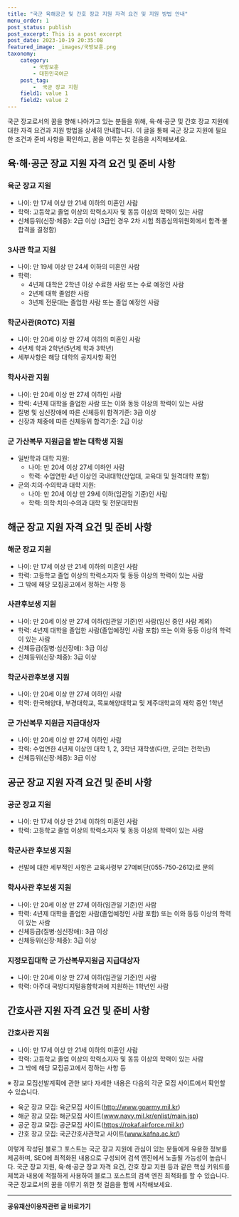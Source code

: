 ```yaml
---
title: "국군 육해공군 및 간호 장교 지원 자격 요건 및 지원 방법 안내"
menu_order: 1
post_status: publish
post_excerpt: This is a post excerpt
post_date: 2023-10-19 20:35:08
featured_image: _images/국방보훈.png
taxonomy:
    category:
        - 국방보훈
        - 대한민국여군
    post_tag:
        -  국군 장교 지원
    field1: value 1
    field2: value 2
---
```



국군 장교로서의 꿈을 향해 나아가고 있는 분들을 위해, 육·해·공군 및 간호 장교 지원에 대한 자격 요건과 지원 방법을 상세히 안내합니다. 이 글을 통해 국군 장교 지원에 필요한 조건과 준비 사항을 확인하고, 꿈을 이루는 첫 걸음을 시작해보세요.

## 육·해·공군 장교 지원 자격 요건 및 준비 사항

### 육군 장교 지원
- 나이: 만 17세 이상 만 21세 이하의 미혼인 사람
- 학력: 고등학교 졸업 이상의 학력소지자 및 동등 이상의 학력이 있는 사람
- 신체등위(신장·체중): 2급 이상 (3급인 경우 2차 시험 최종심의위원회에서 합격·불합격을 결정함)

### 3사관 학교 지원
- 나이: 만 19세 이상 만 24세 이하의 미혼인 사람
- 학력:
   - 4년제 대학은 2학년 이상 수료한 사람 또는 수료 예정인 사람
   - 2년제 대학 졸업한 사람
   - 3년제 전문대는 졸업한 사람 또는 졸업 예정인 사람

### 학군사관(ROTC) 지원
- 나이: 만 20세 이상 만 27세 이하의 미혼인 사람
- 4년제 학과 2학년(5년제 학과 3학년)
- 세부사항은 해당 대학의 공지사항 확인

### 학사사관 지원
- 나이: 만 20세 이상 만 27세 이하인 사람
- 학력: 4년제 대학을 졸업한 사람 또는 이와 동등 이상의 학력이 있는 사람
- 질병 및 심신장애에 따른 신체등위 합격기준: 3급 이상
- 신장과 체중에 따른 신체등위 합격기준: 2급 이상

### 군 가산복무 지원금을 받는 대학생 지원
- 일반학과 대학 지원:
   - 나이: 만 20세 이상 27세 이하인 사람
   - 학력: 수업연한 4년 이상인 국내대학(산업대, 교육대 및 원격대학 포함)
- 군의·치의·수의학과 대학 지원:
   - 나이: 만 20세 이상 만 29세 이하(임관일 기준)인 사람
   - 학력: 의학·치의·수의과 대학 및 전문대학원

## 해군 장교 지원 자격 요건 및 준비 사항

### 해군 장교 지원
- 나이: 만 17세 이상 만 21세 이하의 미혼인 사람
- 학력: 고등학교 졸업 이상의 학력소지자 및 동등 이상의 학력이 있는 사람
- 그 밖에 해당 모집공고에서 정하는 사항 등

### 사관후보생 지원
- 나이: 만 20세 이상 만 27세 이하(임관일 기준)인 사람(임신 중인 사람 제외)
- 학력: 4년제 대학을 졸업한 사람(졸업예정인 사람 포함) 또는 이와 동등 이상의 학력이 있는 사람
- 신체등급(질병·심신장애): 3급 이상
- 신체등위(신장·체중): 3급 이상

### 학군사관후보생 지원
- 나이: 만 20세 이상 만 27세 이하인 사람
- 학력: 한국해양대, 부경대학교, 목포해양대학교 및 제주대학교의 재학 중인 1학년

### 군 가산복무 지원금 지급대상자
- 나이: 만 20세 이상 만 27세 이하인 사람
- 학력: 수업연한 4년제 이상인 대학 1, 2, 3학년 재학생(다만, 군의는 전학년)
- 신체등위(신장·체중): 3급 이상

## 공군 장교 지원 자격 요건 및 준비 사항

### 공군 장교 지원
- 나이: 만 17세 이상 만 21세 이하의 미혼인 사람
- 학력: 고등학교 졸업 이상의 학력소지자 및 동등 이상의 학력이 있는 사람

### 학군사관 후보생 지원
- 선발에 대한 세부적인 사항은 교육사령부 27예비단(055-750-2612)로 문의

### 학사사관 후보생 지원
- 나이: 만 20세 이상 만 27세 이하(임관일 기준)인 사람
- 학력: 4년제 대학을 졸업한 사람(졸업예정인 사람 포함) 또는 이와 동등 이상의 학력이 있는 사람
- 신체등급(질병·심신장애): 3급 이상
- 신체등위(신장·체중): 3급 이상

### 지정모집대학 군 가산복무지원금 지급대상자
- 나이: 만 20세 이상 만 27세 이하(임관일 기준)인 사람
- 학력: 아주대 국방디지털융합학과에 지원하는 1학년인 사람

## 간호사관 지원 자격 요건 및 준비 사항

### 간호사관 지원
- 나이: 만 17세 이상 만 21세 이하의 미혼인 사람
- 학력: 고등학교 졸업 이상의 학력소지자 및 동등 이상의 학력이 있는 사람
- 그 밖에 해당 모집공고에서 정하는 사항 등

※ 장교 모집선발계획에 관한 보다 자세한 내용은 다음의 각군 모집 사이트에서 확인할 수 있습니다.
- 육군 장교 모집: 육군모집 사이트(http://www.goarmy.mil.kr)
- 해군 장교 모집: 해군모집 사이트(www.navy.mil.kr/enlist/main.jsp)
- 공군 장교 모집: 공군모집 사이트(https://rokaf.airforce.mil.kr)
- 간호 장교 모집: 국군간호사관학교 사이트(www.kafna.ac.kr/)

이렇게 작성된 블로그 포스트는 국군 장교 지원에 관심이 있는 분들에게 유용한 정보를 제공하며, SEO에 최적화된 내용으로 구성되어 검색 엔진에서 노출될 가능성이 높습니다. 국군 장교 지원, 육·해·공군 장교 자격 요건, 간호 장교 지원 등과 같은 핵심 키워드를 제목과 내용에 적절하게 사용하여 블로그 포스트의 검색 엔진 최적화를 할 수 있습니다. 국군 장교로서의 꿈을 이루기 위한 첫 걸음을 함께 시작해보세요.
<!-- wp:separator -->
<hr class="wp-block-separator has-alpha-channel-opacity"/>
<!-- /wp:separator -->
<!-- wp:group {"backgroundColor":"base","layout":{"type":"constrained"}} -->
<div class="wp-block-group has-base-background-color has-background"><!-- wp:paragraph {"align":"center","fontSize":"large"} -->
<p class="has-text-align-center has-large-font-size"><strong>공유재산이용자관련 글 바로가기</strong></p>
<!-- /wp:paragraph -->


<!-- wp:latest-posts{"categories": [{"id": 1570, "count": 19, "description": "", "link": "https://uknowlaw.com/category/%ea%b3%b5%ec%9c%a0%ec%9e%ac%ec%82%b0%ec%9d%b4%ec%9a%a9%ec%9e%90/", "name": "공유재산이용자", "slug": "공유재산이용자", "taxonomy": "category", "parent": 0, "meta": [],"_links":{"self":[{"href":"https://uknowlaw.com/wp-json/wp/v2/categories/1570"}],"collection":[{"href":"https://uknowlaw.com/wp-json/wp/v2/categories"}],"about":[{"href":"https://uknowlaw.com/wp-json/wp/v2/taxonomies/category"}],"wp:post_type":[{"href":"https://uknowlaw.com/wp-json/wp/v2/posts?categories=1570"}],"curies":[{"name":"wp","href":"https://api.w.org/{rel}","templated":true}]}}],"postsToShow":100,"excerptLength":28,"postLayout":"grid","columns":2,"featuredImageAlign":"left","featuredImageSizeSlug":"large","fontSize":"medium"} /--></div>
<!-- /wp:group -->